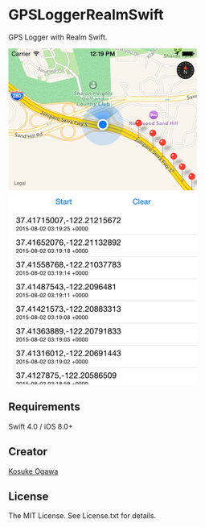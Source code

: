 # GPSLoggerRealmSwift

GPS Logger with Realm Swift.

![](./Screenshot.png)

## Requirements

Swift 4.0 / iOS 8.0+

## Creator

[Kosuke Ogawa](http://www.twitter.com/koogawa)

## License

The MIT License. See License.txt for details.
